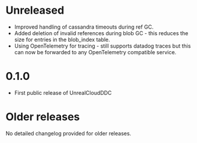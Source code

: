 # Unreleased
* Improved handling of cassandra timeouts during ref GC.
* Added deletion of invalid references during blob GC - this reduces the size for entries in the blob_index table.
* Using OpenTelemetry for tracing - still supports datadog traces but this can now be forwarded to any OpenTelemetry compatible service.

# 0.1.0
* First public release of UnrealCloudDDC

# Older releases
No detailed changelog provided for older releases.